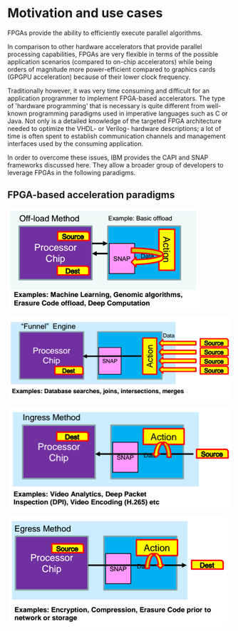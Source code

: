 # Motivation and use cases

FPGAs provide the ability to efficiently execute parallel algorithms.

In comparison to other hardware accelerators that provide parallel processing capabilities, FPGAs are very flexible in terms of the possible application scenarios \(compared to on-chip accelerators\) while being orders of magnitude more power-efficient compared to graphics cards \(GPGPU acceleration\) because of their lower clock frequency.

Traditionally however, it was very time consuming and difficult for an application programmer to implement FPGA-based accelerators. The type of 'hardware programming' that is necessary is quite different from well-known programming paradigms used in imperative languages such as C or Java. Not only is a detailed knowledge of the targeted FPGA architecture needed to optimize the VHDL- or Verilog- hardware descriptions; a lot of time is often spent to establish communication channels and management interfaces used by the consuming application.

In order to overcome these issues, IBM provides the CAPI and SNAP frameworks discussed here. They allow a broader group of developers to leverage FPGAs in the following paradigms.

## FPGA-based acceleration paradigms

![](/assets/offload.png)

![](/assets/funnel.png)

![](/assets/ingress.png)

![](/assets/egress.png)

